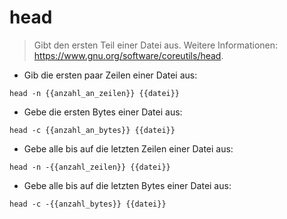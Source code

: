 # head

> Gibt den ersten Teil einer Datei aus.
> Weitere Informationen: <https://www.gnu.org/software/coreutils/head>.

- Gib die ersten paar Zeilen einer Datei aus:

`head -n {{anzahl_an_zeilen}} {{datei}}`

- Gebe die ersten Bytes einer Datei aus:

`head -c {{anzahl_an_bytes}} {{datei}}`

- Gebe alle bis auf die letzten Zeilen einer Datei aus:

`head -n -{{anzahl_zeilen}} {{datei}}`

- Gebe alle bis auf die letzten Bytes einer Datei aus:

`head -c -{{anzahl_bytes}} {{datei}}`
